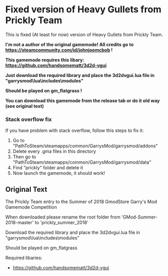 # Fixed version of Heavy Gullets from Prickly Team
This is fixed (At least for now) version of Heavy Gullets from Prickly Team.

**I'm not a author of the original gamemode! All credits go to https://steamcommunity.com/id/johnjoemcbob !**

**This gamemode requires this libary: https://github.com/handsomematt/3d2d-vgui**

**Just download the required library and place the 3d2dvgui.lua file in "garrysmod\lua\includes\modules"**

**Should be played on gm_flatgrass !**

**You can download this gamemode from the release tab or do it old way (see original text)**

### Stack overflow fix

If you have problem with stack overflow, follow this steps to fix it:
1. Go to "PathToSteam/steamapps/common/GarrysMod/garrysmod/addons"
2. Delete every .gma files in this directory
3. Then go to "PathToSteam/steamapps/common/GarrysMod/garrysmod/data"
4. Find "prickly" folder and delete it
5. Now launch the gamemode, it should work!

## Original Text

The Prickly Team entry to the Summer of 2018 GmodStore Garry's Mod Gamemode Competition

When downloaded please rename the root folder from 'GMod-Summer-2018-master' to 'prickly_summer_2018'

Download the required library and place the 3d2dvgui.lua file in "garrysmod\lua\includes\modules"

Should be played on gm_flatgrass

Required libaries:
-	https://github.com/handsomematt/3d2d-vgui
